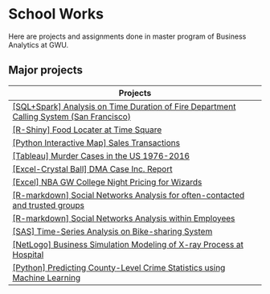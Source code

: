 # School Works
Here are projects and assignments done in master program of Business Analytics at GWU.

## Major projects

| Projects |
| --- |
| [[SQL+Spark] Analysis on Time Duration of Fire Department Calling System (San Francisco)](https://github.com/PXJAMIE/school_works/tree/master/6212_data_management/final_project) |
| [[R-Shiny] Food Locater at Time Square](https://github.com/PXJAMIE/school_works/tree/master/6211_programming/r_shiny_app) |
| [[Python Interactive Map] Sales Transactions](https://github.com/PXJAMIE/school_works/tree/master/6211_programming/python_interactive_map) |
| [[Tableau] Murder Cases in the US 1976-2016](https://github.com/PXJAMIE/school_works/tree/master/6216_workshop) |
| [[Excel-Crystal Ball] DMA Case Inc. Report](https://github.com/PXJAMIE/school_works/tree/master/6210_decision_risk/excel_project) |
| [[Excel] NBA GW College Night Pricing for Wizards](https://github.com/PXJAMIE/school_works/tree/master/6214_pricing/final_project) |
| [[R-markdown] Social Networks Analysis for often-contacted and trusted groups](https://github.com/PXJAMIE/school_works/tree/master/6215_social_network/final_project/project_b) |
| [[R-markdown] Social Networks Analysis within Employees](https://github.com/PXJAMIE/school_works/tree/master/6215_social_network/final_project/project_a) |
| [[SAS] Time-Series Analysis on Bike-sharing System](https://github.com/PXJAMIE/school_works/tree/master/6219_time_series/final_project) |
|[[NetLogo] Business Simulation Modeling of X-ray Process at Hospital](https://github.com/PXJAMIE/school_works/tree/master/6225_business_simulation/netlogo_modeling_project) |
| [[Python] Predicting County-Level Crime Statistics using Machine Learning](https://github.com/PXJAMIE/school_works/tree/master/6279_data_mining/final_project) |
